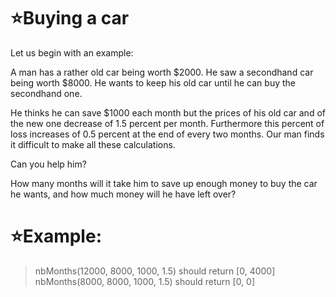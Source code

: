 # :star:Buying a car

Let us begin with an example:

A man has a rather old car being worth $2000. He saw a secondhand car being worth $8000. He wants to keep his old car until he can buy the secondhand one.

He thinks he can save $1000 each month but the prices of his old car and of the new one decrease of 1.5 percent per month. Furthermore this percent of loss increases of 0.5 percent at the end of every two months. Our man finds it difficult to make all these calculations.

Can you help him?

How many months will it take him to save up enough money to buy the car he wants, and how much money will he have left over?

# :star:Example: 

> nbMonths(12000, 8000, 1000, 1.5) should return [0, 4000]
> nbMonths(8000, 8000, 1000, 1.5) should return [0, 0]